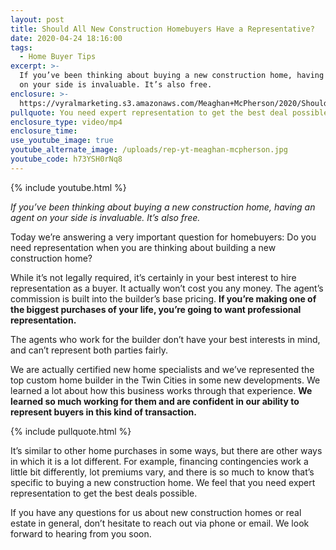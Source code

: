 ```yaml
---
layout: post
title: Should All New Construction Homebuyers Have a Representative?
date: 2020-04-24 18:16:00
tags:
  - Home Buyer Tips
excerpt: >-
  If you’ve been thinking about buying a new construction home, having an agent
  on your side is invaluable. It’s also free.
enclosure: >-
  https://vyralmarketing.s3.amazonaws.com/Meaghan+McPherson/2020/Should+All+New+Construction+Homebuyers+Have+a+Representative_.mp4
pullquote: You need expert representation to get the best deal possible.
enclosure_type: video/mp4
enclosure_time:
use_youtube_image: true
youtube_alternate_image: /uploads/rep-yt-meaghan-mcpherson.jpg
youtube_code: h73YSH0rNq8
---
```


{% include youtube.html %}

*If you’ve been thinking about buying a new construction home, having an agent on your side is invaluable. It’s also free.*

Today we’re answering a very important question for homebuyers: Do you need representation when you are thinking about building a new construction home?

While it’s not legally required, it’s certainly in your best interest to hire representation as a buyer. It actually won’t cost you any money. The agent’s commission is built into the builder’s base pricing. **If you’re making one of the biggest purchases of your life, you’re going to want professional representation.**

The agents who work for the builder don’t have your best interests in mind, and can’t represent both parties fairly.

We are actually certified new home specialists and we’ve represented the top custom home builder in the Twin Cities in some new developments. We learned a lot about how this business works through that experience. **We learned so much working for them and are confident in our ability to represent buyers in this kind of transaction.**&nbsp;

{% include pullquote.html %}

It’s similar to other home purchases in some ways, but there are other ways in which it is a lot different. For example, financing contingencies work a little bit differently, lot premiums vary, and there is so much to know that’s specific to buying a new construction home. We feel that you need expert representation to get the best deals possible.

If you have any questions for us about new construction homes or real estate in general, don’t hesitate to reach out via phone or email. We look forward to hearing from you soon.

&nbsp;